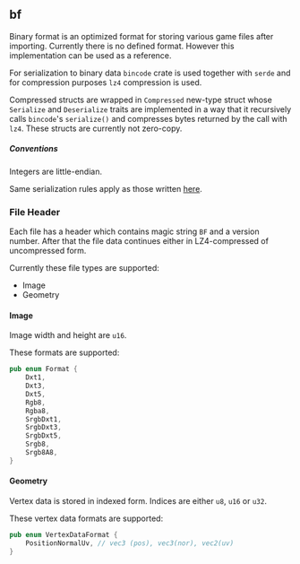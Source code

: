 bf
-------------------
Binary format is an optimized format for storing various game 
files after importing. Currently there is no defined format. However
this implementation can be used as a reference.

For serialization to binary data `bincode` crate is used together
with `serde` and for compression purposes `lz4` compression is used.

Compressed structs are wrapped in `Compressed` new-type struct whose
`Serialize` and `Deserialize` traits are implemented in a way that it
recursively calls `bincode`'s `serialize()` and compresses bytes
returned by the call with `lz4`. These structs are currently not
zero-copy.

##### Conventions

Integers are little-endian.

Same serialization rules apply as those written [here](https://github.com/servo/bincode).

### File Header

Each file has a header which contains magic string `BF` and a version number. After that
the file data continues either in LZ4-compressed of uncompressed form.

Currently these file types are supported:
- Image
- Geometry

#### Image

Image width and height are `u16`.

These formats are supported: 
```rust
pub enum Format {
    Dxt1,
    Dxt3,
    Dxt5,
    Rgb8,
    Rgba8,
    SrgbDxt1,
    SrgbDxt3,
    SrgbDxt5,
    Srgb8,
    Srgb8A8,
}
```

#### Geometry

Vertex data is stored in indexed form. Indices are either `u8`, `u16` or `u32`.

These vertex data formats are supported:

```rust
pub enum VertexDataFormat {
    PositionNormalUv, // vec3 (pos), vec3(nor), vec2(uv)
}
```